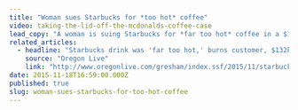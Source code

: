 ```yaml
---
title: "Woman sues Starbucks for *too hot* coffee"
video: taking-the-lid-off-the-mcdonalds-coffee-case
lead_copy: "A woman is suing Starbucks for *far too hot* coffee in a $132k lawsuit. Sounds ridiculous, but don't forget the backstory on the McDonald's coffee lawsuit: "
related_articles:
  - headline: "Starbucks drink was 'far too hot,' burns customer, $132k lawsuit says"
    source: "Oregon Live"
    link: "http://www.oregonlive.com/gresham/index.ssf/2015/11/starbucks_drink_was_far_too_ho.html"
date: 2015-11-18T16:59:00.000Z
published: true
slug: woman-sues-starbucks-for-too-hot-coffee
---
```


